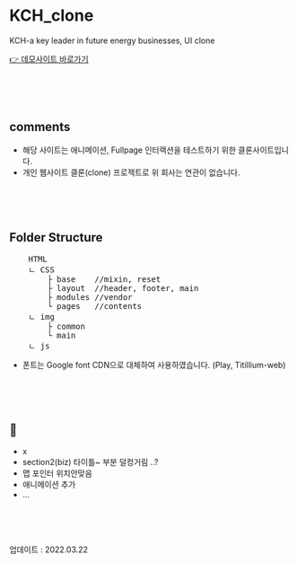 # KCH_clone
KCH-a key leader in future energy businesses, UI clone 
<br />

<a href="https://syriana.cafe24.com/KCH/" title="데모사이트 이동">👉 데모사이트 바로가기</a>  


<br/><br/><br/>

<h2>comments</h2>

* 해당 사이트는 애니메이션, Fullpage 인터랙션을 테스트하기 위한 클론사이트입니다. 
* 개인 웹사이트 클론(clone) 프로젝트로 위 회사는 연관이 없습니다.



<br/><br/><br/>
<h2>Folder Structure</h2>
<pre>
    HTML
    ㄴ CSS
        ├ base    //mixin, reset
        ├ layout  //header, footer, main
        ├ modules //vendor
        └ pages   //contents
    ㄴ img
        ├ common
        └ main
    ㄴ js 
</pre>

* 폰트는 Google font CDN으로 대체하여 사용하였습니다. (Play, Titillium-web)




<br/><br/><br/>

<h2>🥨</h2> 

* x 
* section2(biz) 타이틀~ 부분 덜컹거림 ..? 
* 맵 포인터 위치안맞음 
* 애니메이션 추가 
* ... 


<br/><br/><br/>

업데이트 : 2022.03.22 
